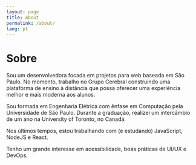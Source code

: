 ```yaml
---
layout: page
title: About
permalink: /about/
lang: pt
---
```


# Sobre

<p>Sou um desenvolvedora focada em projetos para web baseada em São Paulo. No momento, trabalho no Grupo Cerebral construindo uma plataforma de ensino à distância que possa oferecer uma experiência melhor e mais moderna aos alunos.</p>

<p>Sou formada em Engenharia Elétrica com ênfase em Computação pela Universidade de São Paulo. Durante a graduação, realizei um intercâmbio de um ano na University of Toronto, no Canadá.</p>

<p>Nos últimos tempos, estou trabalhando com (e estudando) JavaScript, NodeJS e React.</p>

<p>Tenho um grande interesse em acessibilidade, boas práticas de UI/UX e DevOps.</p>
